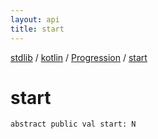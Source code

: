 ```yaml
---
layout: api
title: start
---
```

[stdlib](../../index.html) / [kotlin](../index.html) / [Progression](index.html) / [start](start.html)

# start

```
abstract public val start: N
```
